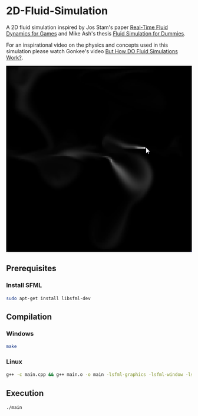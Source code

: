# 2D-Fluid-Simulation

A 2D fluid simulation inspired by Jos Stam's paper [Real-Time Fluid Dynamics for Games](http://graphics.cs.cmu.edu/nsp/course/15-464/Fall09/papers/StamFluidforGames.pdf) and Mike Ash's thesis [Fluid Simulation for Dummies](https://mikeash.com/pyblog/fluid-simulation-for-dummies.html).

For an inspirational video on the physics and concepts used in this simulation please watch Gonkee's video [But How DO Fluid Simulations Work?](https://www.youtube.com/watch?v=qsYE1wMEMPA).

![](2D-Fluid-Simulation-Demo.gif)

## Prerequisites 

### Install SFML
```bash
sudo apt-get install libsfml-dev
```

## Compilation

### Windows
```bash
make
```

### Linux
```bash
g++ -c main.cpp && g++ main.o -o main -lsfml-graphics -lsfml-window -lsfml-system
```

## Execution
```bash
./main
```
